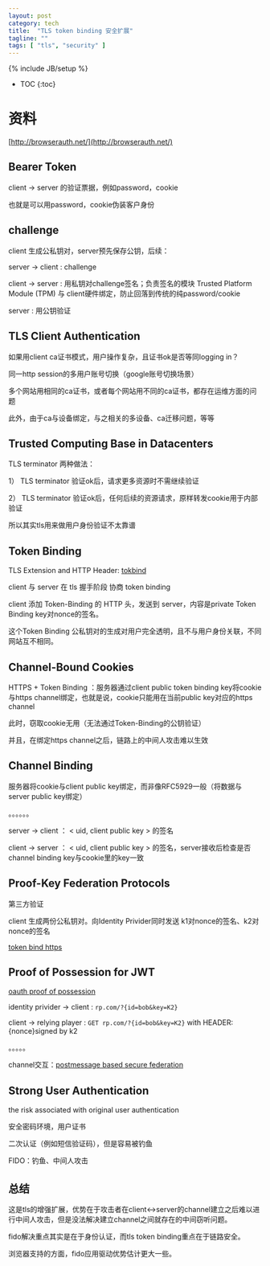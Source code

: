 ```yaml
---
layout: post
category: tech
title:  "TLS token binding 安全扩展"
tagline: ""
tags: [ "tls", "security" ] 
---
```

{% include JB/setup %}

* TOC
{:toc}

# 资料

[http://browserauth.net/](http://browserauth.net/)

## Bearer Token

client -> server 的验证票据，例如password，cookie

也就是可以用password，cookie伪装客户身份

## challenge

client 生成公私钥对，server预先保存公钥，后续：

server -> client : challenge

client -> server : 用私钥对challenge签名；负责签名的模块 Trusted Platform Module (TPM) 与 client硬件绑定，防止回落到传统的纯password/cookie

server : 用公钥验证

## TLS Client Authentication

如果用client ca证书模式，用户操作复杂，且证书ok是否等同logging in？

同一http session的多用户账号切换（google账号切换场景）

多个网站用相同的ca证书，或者每个网站用不同的ca证书，都存在运维方面的问题

此外，由于ca与设备绑定，与之相关的多设备、ca迁移问题，等等

## Trusted Computing Base in Datacenters

TLS terminator 两种做法：

1） TLS terminator 验证ok后，请求更多资源时不需继续验证 

2） TLS terminator 验证ok后，任何后续的资源请求，原样转发cookie用于内部验证

所以其实tls用来做用户身份验证不太靠谱

## Token Binding

TLS Extension and HTTP Header: [tokbind](https://datatracker.ietf.org/wg/tokbind/documents/)

client 与 server 在 tls 握手阶段 协商 token binding

client 添加 Token-Binding 的 HTTP 头，发送到 server，内容是private Token Binding key对nonce的签名。

这个Token Binding 公私钥对的生成对用户完全透明，且不与用户身份关联，不同网站互不相同。

##  Channel-Bound Cookies

HTTPS + Token Binding ：服务器通过client public token binding key将cookie与https channel绑定，也就是说，cookie只能用在当前public key对应的https channel

此时，窃取cookie无用（无法通过Token-Binding的公钥验证）

并且，在绑定https channel之后，链路上的中间人攻击难以生效

## Channel Binding

服务器将cookie与client public key绑定，而非像RFC5929一般（将数据与server public key绑定）

。。。。。。

server -> client ： < uid, client public key > 的签名

client -> server ：  < uid, client public key > 的签名，server接收后检查是否channel binding key与cookie里的key一致

## Proof-Key Federation Protocols

第三方验证

client 生成两份公私钥对。向Identity Privider同时发送 k1对nonce的签名、k2对nonce的签名

[token bind https](https://datatracker.ietf.org/doc/draft-ietf-tokbind-https/)

## Proof of Possession for JWT

[oauth proof of possession](https://tools.ietf.org/html/draft-ietf-oauth-proof-of-possession)

identity privider -> client : ``rp.com/?{id=bob&key=K2}``

client -> relying player : ``GET rp.com/?{id=bob&key=K2}`` with HEADER: {nonce}signed by k2

。。。。。

channel交互：[postmessage based secure federation](http://www.browserauth.net/proof-key-federation-protocols/postmessage-based-secure-federation)

## Strong User Authentication 

the risk associated with original user authentication

安全密码环境，用户证书

二次认证（例如短信验证码），但是容易被钓鱼

FIDO：钓鱼、中间人攻击

## 总结

这是tls的增强扩展，优势在于攻击者在client<->server的channel建立之后难以进行中间人攻击，但是没法解决建立channel之间就存在的中间窃听问题。

fido解决重点其实是在于身份认证，而tls token binding重点在于链路安全。

浏览器支持的方面，fido应用驱动优势估计更大一些。
